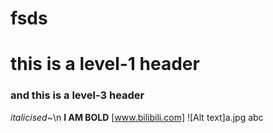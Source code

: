 # fsds
# this is a level-1 header
### and this is a level-3 header
_italicised~_\n
**I AM BOLD**
[www.bilibili.com]
![Alt text]a.jpg
abc

